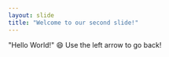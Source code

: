 ```yaml
---
layout: slide
title: "Welcome to our second slide!"
---
```

"Hello World!" :smile:
Use the left arrow to go back!
